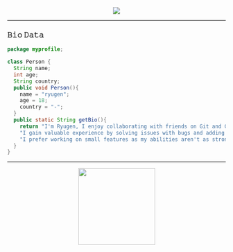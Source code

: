<!--```cpp
#include <iostream>
using namespace std;
int main(){
  if(true){
     cout << "in my dream I am a web engineer";
  }else{
    cout << "in my dream I am a software engineer";
  }
  return 0;
}
```-->
<div align="center">
  <a href="https://github.com/ryugenxd">
    <img src="https://img.freepik.com/fotos-premium/elemento-quimico-xenon-signo-numero-atomico-peso-atomico-elemento-tabla-periodica_559531-11998.jpg?w=2000">
  </a>
</div>


---
<!-- <div align="center">
<img src="https://github-readme-streak-stats.herokuapp.com/?user=ryugenxd&theme=black-ice&hide_border=true&stroke=0000&background=060A0CD0" width="100%" height="200px">
<hr>
<img src="https://github-readme-stats.vercel.app/api?username=ryugenXD&&show_icons=true&bg_color=00000000">
<hr>
</div> -->

<h3>𝙱𝚒𝚘 𝙳𝚊𝚝𝚊</h3>

```java
package myprofile;

class Person {
  String name;
  int age;
  String country;
  public void Person(){
    name = "ryugen";
    age = 18;
    country = "-";
  }
  public static String getBio(){
    return "I'm Ryugen, I enjoy collaborating with friends on Git and Github."+ 
    "I gain valuable experience by solving issues with bugs and adding new features."+
    "I prefer working on small features as my abilities aren't as strong as my friends, who help me improve.";
  }
}

```
___

<div align="center">
  <a href="https://github.com/ryugenxd">
          <img height="177em" src="https://github-readme-stats.vercel.app/api?username=ryugenxd&title_color=FF0000&icon_color=FF0000&text_color=666666&bg_color=151515&show_icons=true" />
  </a>
</div>
<!--<details>
  <summary><h3>𝙱𝚒𝚘 𝙳𝚊𝚝𝚊</h3></summary>

```java
package myprofile;

class Person {
  String name;
  int age;
  String country;
  public void Person(){
    name = "ryugen";
    age = 18;
    country = "indonesia";
  }
  public static String getBio(){
    return "I'm Ryugen, I enjoy collaborating with friends on Git and Github."+ 
    "I gain valuable experience by solving issues with bugs and adding new features."+
    "I prefer working on small features as my abilities aren't as strong as my friends, who help me improve.";
  }
}

```
  
 </details>-->
  
<!-- ___

<div align="center">

</div>

___ -->

<!--

<details>
  <summary>𝚂𝚔𝚒𝚕𝚕</summary>
  
```json
{
  "ProgrammingLanguage": {
    "java",
    "python",
    "javascript",
    "php",
    "c++",
    "Shellscript"
  },
  "MarkupLanguage" : {
    "html",
    "xml",
    "markdown"
  },
  "StyleSheetLanguage" : {
    "css"
    "sass"
  }
}
```-->
  
</details>


<!-- <img src="https://cdn.worldvectorlogo.com/logos/nodejs.svg" width="100px">
<img src="https://cdn.worldvectorlogo.com/logos/visual-studio-code-1.svg" width="50px">
<img src="https://cdn.worldvectorlogo.com/logos/git.svg" width="100px">
<img src="https://cdn.worldvectorlogo.com/logos/php-1.svg" width="100px">
<img src="https://cdn.worldvectorlogo.com/logos/laravel-2.svg" width="100px">
<img src="https://cdn.worldvectorlogo.com/logos/react-1.svg" width="100px">
<img src="https://cdn.worldvectorlogo.com/logos/html-1.svg" width="100px">
<img src="https://cdn.worldvectorlogo.com/logos/css-3.svg" width="100px">
<img src="https://cdn.worldvectorlogo.com/logos/es-1.svg" width="100px">
<img src="https://cdn.worldvectorlogo.com/logos/jquery-1.svg" width="100px">
<img src="https://cdn.worldvectorlogo.com/logos/logo-javascript.svg" width="100px">
<img src="https://cdn.worldvectorlogo.com/logos/python-3.svg" width="100px">
<img src="https://cdn.worldvectorlogo.com/logos/mysql-3.svg" width="100px">
<img src="https://cdn.worldvectorlogo.com/logos/firebase-1.svg" width="100px">
<img src="https://cdn.worldvectorlogo.com/logos/java.svg" width="100px">
<img src="https://cdn.worldvectorlogo.com/logos/c.svg" width="100px">
<img src="https://cdn.worldvectorlogo.com/logos/github-icon-1.svg" width="100px">
<img src="https://cdn.worldvectorlogo.com/logos/threejs-1.svg" width="100px">
<img src="https://cdn.worldvectorlogo.com/logos/debian-openlogo.svg" width="100px">
<img src="https://cdn.worldvectorlogo.com/logos/linux-tux.svg" width="100px">
<img src="https://cdn.worldvectorlogo.com/logos/postman.svg" width="100px">
<img src="https://cdn.worldvectorlogo.com/logos/bash-1.svg" width="100px">
<img src="https://cdn.worldvectorlogo.com/logos/vim.svg" width="100px">
<img src="https://cdn.worldvectorlogo.com/logos/ubuntu-2.svg" width="100px">
<img src="https://cdn.worldvectorlogo.com/logos/composer.svg" width="100px">
<img src="https://cdn.worldvectorlogo.com/logos/yarn.svg" width="100px">
<img src="https://cdn.worldvectorlogo.com/logos/tmux.svg" width="100px">
<img src="https://cdn.worldvectorlogo.com/logos/npm.svg" width="100px">
<img src="https://cdn.worldvectorlogo.com/logos/xml-2.svg" width="100px">
<img src="https://cdn.worldvectorlogo.com/logos/json-5.svg" width="100px">
<img src="https://cdn.worldvectorlogo.com/logos/chrome.svg" width="100px">
<img src="https://cdn.worldvectorlogo.com/logos/chromium-material-icon.svg" width="100px">
<img src="https://cdn.worldvectorlogo.com/logos/sqlite.svg" width="100px">
<img src="https://cdn.worldvectorlogo.com/logos/apache-13.svg" width="100px">
<img src="https://cdn.worldvectorlogo.com/logos/docker.svg" width="100px">
<img src="https://cdn.worldvectorlogo.com/logos/bootstrap-5-1.svg" width="100px">
<img src="https://cdn.worldvectorlogo.com/logos/sass-1.svg" width="100px">
<img src="https://cdn.worldvectorlogo.com/logos/tailwindcss.svg" width="100px">
<img src="https://cdn.worldvectorlogo.com/logos/codeigniter.svg" width="100px"> -->
